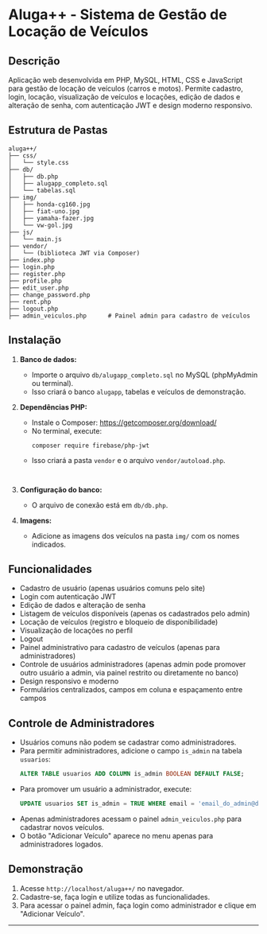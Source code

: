 # Aluga++ - Sistema de Gestão de Locação de Veículos

## Descrição
Aplicação web desenvolvida em PHP, MySQL, HTML, CSS e JavaScript para gestão de locação de veículos (carros e motos). Permite cadastro, login, locação, visualização de veículos e locações, edição de dados e alteração de senha, com autenticação JWT e design moderno responsivo.

## Estrutura de Pastas
```
aluga++/
├── css/
│   └── style.css
├── db/
│   ├── db.php
│   ├── alugapp_completo.sql
│   └── tabelas.sql
├── img/
│   ├── honda-cg160.jpg
│   ├── fiat-uno.jpg
│   ├── yamaha-fazer.jpg
│   └── vw-gol.jpg
├── js/
│   └── main.js
├── vendor/
│   └── (biblioteca JWT via Composer)
├── index.php
├── login.php
├── register.php
├── profile.php
├── edit_user.php
├── change_password.php
├── rent.php
├── logout.php
├── admin_veiculos.php      # Painel admin para cadastro de veículos
```

## Instalação
1. **Banco de dados:**
   - Importe o arquivo `db/alugapp_completo.sql` no MySQL (phpMyAdmin ou terminal).
   - Isso criará o banco `alugapp`, tabelas e veículos de demonstração.


2. **Dependências PHP:**
   - Instale o Composer: https://getcomposer.org/download/
   - No terminal, execute:
     ```
     composer require firebase/php-jwt
     ```
   - Isso criará a pasta `vendor` e o arquivo `vendor/autoload.php`.
     ```


3. **Configuração do banco:**
   - O arquivo de conexão está em `db/db.php`.


4. **Imagens:**
   - Adicione as imagens dos veículos na pasta `img/` com os nomes indicados.

## Funcionalidades
- Cadastro de usuário (apenas usuários comuns pelo site)
- Login com autenticação JWT
- Edição de dados e alteração de senha
- Listagem de veículos disponíveis (apenas os cadastrados pelo admin)
- Locação de veículos (registro e bloqueio de disponibilidade)
- Visualização de locações no perfil
- Logout
- Painel administrativo para cadastro de veículos (apenas para administradores)
- Controle de usuários administradores (apenas admin pode promover outro usuário a admin, via painel restrito ou diretamente no banco)
- Design responsivo e moderno
- Formulários centralizados, campos em coluna e espaçamento entre campos

## Controle de Administradores

- Usuários comuns não podem se cadastrar como administradores.
- Para permitir administradores, adicione o campo `is_admin` na tabela `usuarios`:
  ```sql
  ALTER TABLE usuarios ADD COLUMN is_admin BOOLEAN DEFAULT FALSE;
  ```
- Para promover um usuário a administrador, execute:
  ```sql
  UPDATE usuarios SET is_admin = TRUE WHERE email = 'email_do_admin@dominio.com';
  ```
- Apenas administradores acessam o painel `admin_veiculos.php` para cadastrar novos veículos.
- O botão "Adicionar Veículo" aparece no menu apenas para administradores logados.


## Demonstração
1. Acesse `http://localhost/aluga++/` no navegador.
2. Cadastre-se, faça login e utilize todas as funcionalidades.
3. Para acessar o painel admin, faça login como administrador e clique em "Adicionar Veículo".

---
